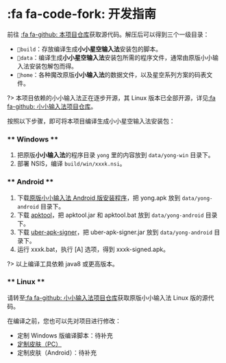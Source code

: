 # :fa fa-code-fork: 开发指南

前往 [:fa fa-github: 本项目仓库][小小星空仓库]获取源代码。解压后可以得到三个一级目录：

* `📂build`：存放编译生成**小小星空输入法**安装包的脚本。
* `📂data`：编译生成**小小星空输入法**安装包所需的程序文件，通常由原版小小输入法安装包解包而得。
* `📂home`：各种魔改原版**小小输入法**的数据文件，以及星空系列方案的码表文件。

?> 本项目依赖的小小输入法正在逐步开源，其 Linux 版本已全部开源，详见[:fa fa-github: 小小输入法项目仓库][小小输入法仓库]。

按照以下步骤，即可将本项目编译生成小小星空输入法安装包：

<!-- tabs:start -->

### ** Windows **

1. 把原版**小小输入法**的程序目录 `yong` 里的内容放到 `data/yong-win` 目录下。
2. 部署 NSIS，编译 `build/win/xxxk.nsi`。

### ** Android **

1. 下载[原版小小输入法 Android 版安装程序](http://yong.dgod.net/sync/yong-android/yong.apk)，把 yong.apk 放到 `data/yong-android` 目录下。
2. 下载 [apktool](https://apktool.org/docs/install)，把 apktool.jar 和 apktool.bat 放到 `data/yong-android` 目录下。
3. 下载 [uber-apk-signer](https://github.com/patrickfav/uber-apk-signer)，把 uber-apk-signer.jar 放到 `data/yong-android` 目录下。
4. 运行 xxxk.bat，执行 [A] 选项，得到 xxxk-signed.apk。

?> 以上编译工具依赖 java8 或更高版本。

### ** Linux **

请转至[:fa fa-github: 小小输入法项目仓库][小小输入法仓库]获取原版小小输入法 Linux 版的源代码。

<!-- tabs:end -->

在编译之前，您也可以先对项目进行修改：

* 定制 Windows 版编译脚本：待补充
* [定制皮肤（PC）](develop-skin-pc.md)
* 定制皮肤（Android）：待补充

[星空QQ群]: https://jq.qq.com/?_wv=1027&k=5tVcZlL
[键道QQ群]: https://jq.qq.com/?_wv=1027&k=WxhhXU6u
[星空电报群]: https://t.me/xkinput

[星空官网]: https://xkinput.github.io
[RIME键道文档]: https://pingshunhuangalex.gitbook.io/rime-xkjd
[RIME键道仓库]: https://github.com/xkinput/Rime_JD

[小小星空首页]: https://xkinput.github.io/xxxk-help
[小小星空仓库]: https://github.com/xkinput/xxxk
[小小星空网盘]: http://xxxk.ysepan.com

[小小输入法网盘]: http://yongim.ysepan.com
[小小输入法论坛]: https://yong.dgod.net
[小小输入法仓库]: https://github.com/dgod/yong

